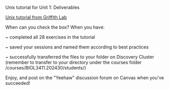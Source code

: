 Unix tutorial for Unit 1: Deliverables

[Unix tutorial from Griffith Lab](https://rnabio.org/module-00-setup/0000/08/01/Unix/)

When can you check the box? When you have:

~ completed all 28 exercises in the tutorial

~ saved your sessions and named them according to best practices

~ successfully transferred the files to your folder on Discovery Cluster (remember to transfer to your directory under the courses folder /courses/BIOL3411.202430/students/)

Enjoy, and post on the "Yeehaw" discussion forum on Canvas when you've succeeded!
